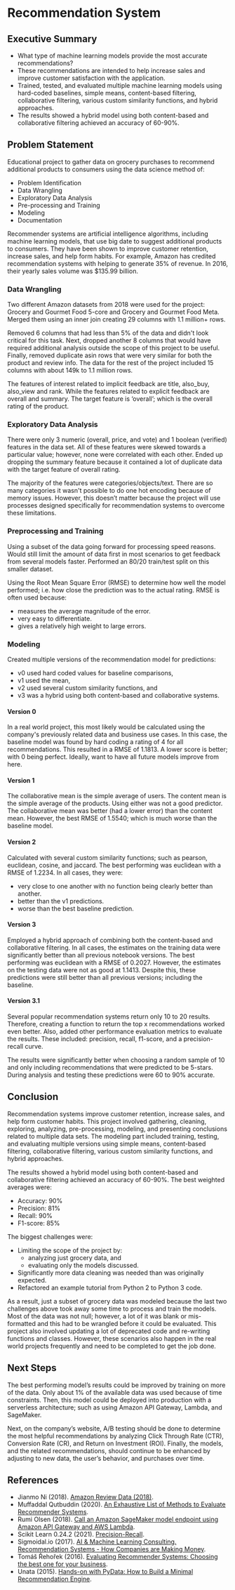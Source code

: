 # Recommendation System

## Executive Summary
- What type of machine learning models provide the most accurate recommendations?
- These recommendations are intended to help increase sales and improve customer satisfaction with the application.
- Trained, tested, and evaluated multiple machine learning models using hard-coded baselines, simple means, content-based filtering, collaborative filtering, various custom similarity functions, and hybrid approaches.
- The results showed a hybrid model using both content-based and collaborative filtering achieved an accuracy of 60-90%.

## Problem Statement
Educational project to gather data on grocery purchases to recommend additional products to consumers using the data science method of: 
- Problem Identification
- Data Wrangling
- Exploratory Data Analysis
- Pre-processing and Training
- Modeling
- Documentation

Recommender systems are artificial intelligence algorithms, including machine learning models, that use big date to suggest additional products to consumers. They have been shown to improve customer retention, increase sales, and help form habits. For example, Amazon has credited recommendation systems with helping to generate 35% of revenue. In 2016, their yearly sales volume was $135.99 billion.

### Data Wrangling
Two different Amazon datasets from 2018 were used for the project: Grocery and Gourmet Food 5-core and Grocery and Gourmet Food Meta. Merged them using an inner join creating 29 columns with 1.1 million+ rows. 

Removed 6 columns that had less than 5% of the data and didn't look critical for this task. Next, dropped another 8 columns that would have required additional analysis outside the scope of this project to be useful. Finally, removed duplicate asin rows that were very similar for both the product and review info. The data for the rest of the project included 15 columns with about 149k to 1.1 million rows.

The features of interest related to implicit feedback are title, also_buy, also_view and rank. While the features related to explicit feedback are overall and summary. The target feature is ‘overall’; which is the overall rating of the product.

### Exploratory Data Analysis
There were only 3 numeric (overall, price, and vote) and 1 boolean (verified) features in the data set. All of these features were skewed towards a particular value; however, none were correlated with each other. Ended up dropping the summary feature because it contained a lot of duplicate data with the target feature of overall rating.

The majority of the features were categories/objects/text. There are so many categories it wasn't possible to do one hot encoding because of memory issues. However, this doesn’t matter because the project will use processes designed specifically for recommendation systems to overcome these limitations.

### Preprocessing and Training
Using a subset of the data going forward for processing speed reasons. Would still limit the amount of data first in most scenarios to get feedback from several models faster. Performed an 80/20 train/test split on this smaller dataset.

Using the Root Mean Square Error (RMSE) to determine how well the model performed; i.e. how close the prediction was to the actual rating. RMSE is often used because:
- measures the average magnitude of the error.
- very easy to differentiate.
- gives a relatively high weight to large errors.

### Modeling
Created multiple versions of the recommendation model for predictions:
- v0 used hard coded values for baseline comparisons,
- v1 used the mean,
- v2 used several custom similarity functions, and 
- v3 was a hybrid using both content-based and collaborative systems.

#### Version 0
In a real world project, this most likely would be calculated using the company's previously related data and business use cases. In this case, the baseline model was found by hard coding a rating of 4 for all recommendations. This resulted in a RMSE of 1.1813. A lower score is better; with 0 being perfect. Ideally, want to have all future models improve from here.

#### Version 1 
The collaborative mean is the simple average of users. The content mean is the simple average of the products. Using either was not a good predictor. The collaborative mean was better (had a lower error) than the content mean. However, the best RMSE of 1.5540; which is much worse than the baseline model.

#### Version 2 
Calculated with several custom similarity functions; such as pearson, euclidean, cosine, and jaccard. The best performing was euclidean with a RMSE of 1.2234. In all cases, they were: 
- very close to one another with no function being clearly better than another.
- better than the v1 predictions.
- worse than the best baseline prediction.

#### Version 3 
Employed a hybrid approach of combining both the content-based and collaborative filtering. In all cases, the estimates on the training data were significantly better than all previous notebook versions. The best performing was euclidean with a RMSE of 0.2027. However, the estimates on the testing data were not as good at 1.1413. Despite this, these predictions were still better than all previous versions; including the baseline.

#### Version 3.1
Several popular recommendation systems return only 10 to 20 results. Therefore, creating a function to return the top x recommendations worked even better. Also, added other performance evaluation metrics to evaluate the results. These included: precision, recall, f1-score, and a precision-recall curve. 
  
The results were significantly better when choosing a random sample of 10 and only including recommendations that were predicted to be 5-stars. During analysis and testing these predictions were 60 to 90% accurate.

## Conclusion
Recommendation systems improve customer retention, increase sales, and help form customer habits. 
This project involved gathering, cleaning, exploring, analyzing, pre-processing, modeling, and presenting conclusions related to multiple data sets. 
The modeling part included training, testing, and evaluating multiple versions using simple means, content-based filtering, collaborative filtering, various custom similarity functions, and hybrid approaches.

The results showed a hybrid model using both content-based and collaborative filtering achieved an accuracy of 60-90%.
The best weighted averages were:
- Accuracy: 90%
- Precision: 81%
- Recall: 90%
- F1-score: 85%

The biggest challenges were:
- Limiting the scope of the project by:
    - analyzing just grocery data, and 
    - evaluating only the models discussed.
- Significantly more data cleaning was needed than was originally expected. 
- Refactored an example tutorial from Python 2 to Python 3 code.

As a result, just a subset of grocery data was modeled because the last two challenges above took away some time to process and train the models. 
Most of the data was not null; however, a lot of it was blank or mis-formatted and this had to be wrangled before it could be evaluated.
This project also involved updating a lot of deprecated code and re-writing functions and classes.
However, these scenarios also happen in the real world projects frequently and need to be completed to get the job done.

## Next Steps
The best performing model’s results could be improved by training on more of the data. Only about 1% of the available data was used because of time constraints. Then, this model could be deployed into production with a serverless architecture; such as using Amazon API Gateway, Lambda, and SageMaker.

Next, on the company’s website, A/B testing should be done to determine the most helpful recommendations by analyzing Click Through Rate (CTR), Conversion Rate (CR), and Return on Investment (ROI). Finally, the models, and the related recommendations, should continue to be enhanced by adjusting to new data, the user’s behavior, and purchases over time.

## References
- Jianmo Ni (2018). [Amazon Review Data (2018)](https://nijianmo.github.io/amazon/).
- Muffaddal Qutbuddin (2020). [An Exhaustive List of Methods to Evaluate Recommender Systems](https://towardsdatascience.com/an-exhaustive-list-of-methods-to-evaluate-recommender-systems-a70c05e121de).
- Rumi Olsen (2018). [Call an Amazon SageMaker model endpoint using Amazon API Gateway and AWS Lambda](https://aws.amazon.com/blogs/machine-learning/call-an-amazon-sagemaker-model-endpoint-using-amazon-api-gateway-and-aws-lambda/).
- Scikit Learn 0.24.2 (2021). [Precision-Recall](https://scikit-learn.org/stable/auto_examples/model_selection/plot_precision_recall.html).
- Sigmoidal.io (2017). [AI & Machine Learning Consulting. Recommendation Systems - How Companies are Making Money](https://sigmoidal.io/recommender-systems-recommendation-engine/).
- Tomáš Řehořek (2016). [Evaluating Recommender Systems: Choosing the best one for your business](https://medium.com/recombee-blog/evaluating-recommender-systems-choosing-the-best-one-for-your-business-c688ab781a35).
- Unata (2015). [Hands-on with PyData: How to Build a Minimal Recommendation Engine](https://www.youtube.com/watch?v=F6gWjOc1FUs).  
